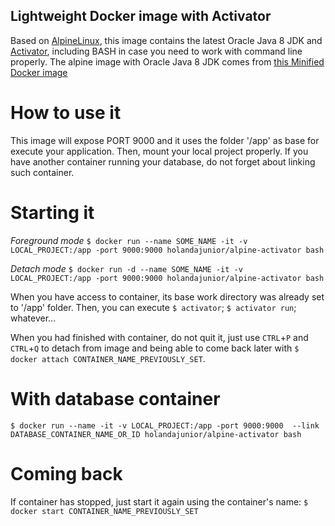 ## Lightweight Docker image with Activator 

Based on [AlpineLinux](https://alpinelinux.org/), this image contains the latest Oracle Java 8 JDK and [Activator](https://www.lightbend.com/activator/download), including BASH in case you need to work with command line properly. The alpine image with Oracle Java 8 JDK comes from [this Minified Docker image](https://hub.docker.com/r/anapsix/alpine-java/)

# How to use it
This image will expose PORT 9000 and it uses the folder '/app' as base for execute your application. Then, mount your local project properly. If you have another container running your database, do not forget about linking such container.

# Starting it

*Foreground mode*
`$ docker run --name SOME_NAME -it -v LOCAL_PROJECT:/app -port 9000:9000 holandajunior/alpine-activator bash` 

*Detach mode*
`$ docker run -d --name SOME_NAME -it -v LOCAL_PROJECT:/app -port 9000:9000 holandajunior/alpine-activator bash`

When you have access to container, its base work directory was already set to '/app' folder. Then, you can execute `$ activator`; `$ activator run`; whatever...

When you had finished with container, do not quit it, just use `CTRL`+`P` and `CTRL`+`Q` to detach from image and being able to come back later with `$ docker attach CONTAINER_NAME_PREVIOUSLY_SET`.

# With database container
`$ docker run --name -it -v LOCAL_PROJECT:/app -port 9000:9000  --link DATABASE_CONTAINER_NAME_OR_ID holandajunior/alpine-activator bash`

# Coming back
If container has stopped, just start it again using the container's name: `$ docker start CONTAINER_NAME_PREVIOUSLY_SET`
